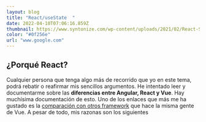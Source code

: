 ```yaml
---
layout: blog
title: "React/useState  "
date: 2022-04-10T07:06:16.859Z
thumbnail: https://www.syntonize.com/wp-content/uploads/2021/02/React-Syntonize.png
color: "#0f256e"
url: "www.google.com"
---
```


## ¿Porqué React?

Cualquier persona que tenga algo más de recorrido que yo en este tema, podrá rebatir o reafirmar mis sencillos argumentos. He intentado leer y documentarme sobre las **diferencias entre Angular, React y Vue**. Hay muchísima documentación de esto. Uno de los enlaces que más me ha gustado es la [comparación con otros framework](https://vuejs.org/v2/guide/comparison.html) que hace la misma gente de Vue. A pesar de todo, mis razonas son los siguientes
